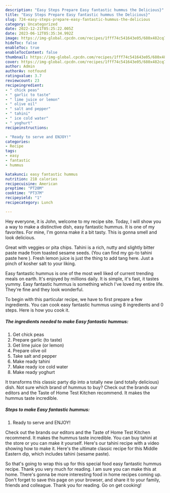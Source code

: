 ```yaml
---
description: "Easy Steps Prepare Easy fantastic hummus the Delicious}"
title: "Easy Steps Prepare Easy fantastic hummus the Delicious}"
slug: 724-easy-steps-prepare-easy-fantastic-hummus-the-delicious
category: Uncategorized
date: 2022-12-21T05:25:22.005Z
date: 2023-06-12T05:35:34.992Z
image: https://img-global.cpcdn.com/recipes/1fff74c541643e05/680x482cq70/easy-fantastic-hummus-recipe-main-photo.jpg
hideToc: false
enableToc: true
enableTocContent: false
thumbnail: https://img-global.cpcdn.com/recipes/1fff74c541643e05/680x482cq70/easy-fantastic-hummus-recipe-main-photo.jpg
cover: https://img-global.cpcdn.com/recipes/1fff74c541643e05/680x482cq70/easy-fantastic-hummus-recipe-main-photo.jpg
author: Admin
authorAv: notfound
ratingvalue: 3.7
reviewcount: 23
recipeingredient:
- " chick peas"
- " garlic to taste"
- " lime juice or lemon"
- " olive oil"
- " salt and pepper"
- " tahini"
- " ice cold water"
- " yoghurt"
recipeinstructions:

- "Ready to serve and ENJOY!"
categories:
- Recipe
tags:
- easy
- fantastic
- hummus

katakunci: easy fantastic hummus 
nutrition: 218 calories
recipecuisine: American
preptime: "PT20M"
cooktime: "PT37M"
recipeyield: "1"
recipecategory: Lunch

---
```



Hey everyone, it is John, welcome to my recipe site. Today, I will show you a way to make a distinctive dish, easy fantastic hummus. It is one of my favorites. For mine, I'm gonna make it a bit tasty. This is gonna smell and look delicious.

Great with veggies or pita chips. Tahini is a rich, nutty and slightly bitter paste made from toasted sesame seeds. (You can find my go-to tahini paste here ). Fresh lemon juice is just the thing to add tang here. Just a pinch of kosher salt to your liking.

Easy fantastic hummus is one of the most well liked of current trending meals on earth. It's enjoyed by millions daily. It is simple, it's fast, it tastes yummy. Easy fantastic hummus is something which I've loved my entire life. They're fine and they look wonderful.


To begin with this particular recipe, we have to first prepare a few ingredients. You can cook easy fantastic hummus using 8 ingredients and 0 steps. Here is how you cook it.

<!--inarticleads1-->

##### The ingredients needed to make Easy fantastic hummus:

1. Get  chick peas
1. Prepare  garlic (to taste)
1. Get  lime juice (or lemon)
1. Prepare  olive oil
1. Take  salt and pepper
1. Make ready  tahini
1. Make ready  ice cold water
1. Make ready  yoghurt


It transforms this classic party dip into a totally new (and totally delicious) dish. Not sure which brand of hummus to buy? Check out the brands our editors and the Taste of Home Test Kitchen recommend. It makes the hummus taste incredible. 

<!--inarticleads2-->

##### Steps to make Easy fantastic hummus:


1. Ready to serve and ENJOY!

Check out the brands our editors and the Taste of Home Test Kitchen recommend. It makes the hummus taste incredible. You can buy tahini at the store or you can make it yourself. Here&#39;s our tahini recipe with a video showing how to make it. Here&#39;s the ultimate classic recipe for this Middle Eastern dip, which includes tahini (sesame paste). 

So that's going to wrap this up for this special food easy fantastic hummus recipe. Thank you very much for reading. I am sure you can make this at home. There's gonna be more interesting food in home recipes coming up. Don't forget to save this page on your browser, and share it to your family, friends and colleague. Thank you for reading. Go on get cooking!
